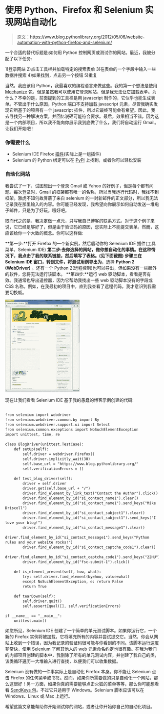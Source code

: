 # 使用 Python、Firefox 和 Selenium 实现网站自动化

> 原文：<https://www.blog.pythonlibrary.org/2012/05/06/website-automation-with-python-firefox-and-selenium/>

一个合适的替代标题是:如何用 Python 控制网页或测试你的网站。最近，我被分配了以下任务:

1)登录网站
2)点击工具栏并加载特定的搜索表单
3)在表单的一个字段中输入一些数据并搜索
4)如果找到，点击另一个按钮
5)重复

当然，我应该用 Python，我最喜欢的编程语言来做这些。我的第一个想法是使用 [Mechanize](http://wwwsearch.sourceforge.net/mechanize/) 包，但是虽然我可以使用它登录网站，但是我无法让它加载表单。为什么？不幸的是，前面提到的工具栏是用 javascript 制作的，它似乎也能生成表单。不管出于什么原因，Python 端口不支持加载 javascript 元素，尽管我确实发现它所基于的项目有一个 javascript 插件，所以它最终可能会有希望。因此，我去寻找另一种解决方案，并回忆说硒可能符合要求。最后，效果相当不错。因为这是一个内部项目，所以我不能向你展示我到底做了什么，我们将自动运行 Gmail。让我们开始吧！

### 你需要什么

*   Selenium IDE Firefox [插件](http://seleniumhq.org/download/)(实际上是一组插件)
*   Selenium 的 Python 绑定可以在 [PyPI](http://pypi.python.org/pypi/selenium) 上找到，或者你可以轻松安装

### 自动化网站

我尝试了一下，试图想出一个登录 Gmail 或 Yahoo 的好例子，但是每个都有问题。每次登录时，Gmail 的框架都有唯一的名称，所以当我运行代码时，我找不到框架。雅虎不知何故屏蔽了来自 selenium 的一封新邮件的正文部分，所以我无法记录我在那里输入的内容。你可能已经发现，我希望向你展示如何自动发送一堆电子邮件，只是为了好玩。哦好吧。

取而代之的是，我决定做一点元，只写我自己博客的联系方式。对于这个例子来说，它已经足够好了，但是由于验证码的原因，您实际上不能提交表单。然而，这应该给你一个大致的概念。你可以这样做:

**第一步:**打开 Firefox 的一个新实例，然后启动你的 Selenium IDE 插件(工具菜单，Selenium IDE)
**第二步:**去你选择的网站，做你想自动化的事情。在这种情况下，我点击了我的联系链接，然后填写了表格。(见下面截图)
**步骤三**在 Selenium IDE 窗口，转到**文件，将测试用例导出为**，选择 **Python 2 (WebDriver)** 。还有一个 Python 2(远程控制)也可以导出，但如果没有一些额外的软件，您将无法运行该脚本。
**第四步:**运行 web 驱动脚本，看看是否有效。我通常也导出遥控器，因为它帮助我找出一些 web 驱动脚本没有的字段或 CSS 名称。例如，在我最初的项目中，直到我查看了远程代码，我才意识到我需要切换帧。

[![](img/138d89d9c8a0f664b8824a45aae8c4be.png "blog_selenium")](https://www.blog.pythonlibrary.org/wp-content/uploads/2012/05/blog_selenium.png)

现在让我们看看 Selenium IDE 基于我的愚蠢的博客示例创建的代码:

```

from selenium import webdriver
from selenium.webdriver.common.by import By
from selenium.webdriver.support.ui import Select
from selenium.common.exceptions import NoSuchElementException
import unittest, time, re

class BlogDriver(unittest.TestCase):
    def setUp(self):
        self.driver = webdriver.Firefox()
        self.driver.implicitly_wait(30)
        self.base_url = "https://www.blog.pythonlibrary.org/"
        self.verificationErrors = []

    def test_blog_driver(self):
        driver = self.driver
        driver.get(self.base_url + "/")
        driver.find_element_by_link_text("Contact the Author").click()
        driver.find_element_by_id("si_contact_name1").clear()
        driver.find_element_by_id("si_contact_name1").send_keys("Mike Driscoll")
        driver.find_element_by_id("si_contact_subject1").clear()
        driver.find_element_by_id("si_contact_subject1").send_keys("I love your blog!")
        driver.find_element_by_id("si_contact_message1").clear()
        driver.find_element_by_id("si_contact_message1").send_keys("Python rules and your website rocks!")
        driver.find_element_by_id("si_contact_captcha_code1").clear()
        driver.find_element_by_id("si_contact_captcha_code1").send_keys("22HU")
        driver.find_element_by_id("fsc-submit-1").click()

    def is_element_present(self, how, what):
        try: self.driver.find_element(by=how, value=what)
        except NoSuchElementException, e: return False
        return True

    def tearDown(self):
        self.driver.quit()
        self.assertEqual([], self.verificationErrors)

if __name__ == "__main__":
    unittest.main()

```

如您所见，Selenium IDE 创建了一个简单的单元测试脚本。如果你运行它，一个新的 Firefox 实例将被加载，它将填充所有的内容并尝试提交它。当然，你会从网站上收到一个错误，因为我记录的验证码很可能与你看到的不同。该脚本运行速度非常快，使用 Selenium 了解其他人的 web 元素命名约定也很有趣。在我为我们的内部项目创建的脚本中，我删除了所有的单元测试内容，并创建了我自己的类，该类循环遍历一大堆输入进行查找，以便我们可以收集数据。

Selenium 没有做的一件事实际上是自动化 Firefox 本身。你不能让 Selenium 点击 Firefox 的任何菜单或书签。然而，如果你所需要做的只是自动化一个网站，那么这很好！另一方面，如果你真的需要能够点击火狐的菜单等等，那么你可能想看看 [SendKeys 包](http://www.rutherfurd.net/python/sendkeys/)。不过它只适用于 Windows。Selenium 脚本应该可以在 Windows、Linux 或 Mac 上运行。

希望这篇文章能帮助你开始测试你的网站，或者让你开始你自己的自动化项目。